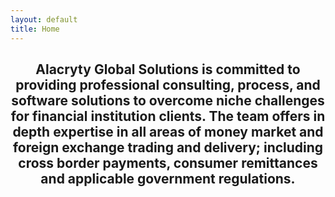 ```yaml
---
layout: default
title: Home
---
```


<section id="one" class="wrapper style2 special">
	<header class="major">
		<h2>Alacryty Global Solutions is committed to providing professional consulting, process, and software solutions to overcome niche challenges for financial institution clients. The team offers in depth expertise in all areas of money market and foreign exchange trading and delivery; including cross border payments, consumer remittances and applicable government regulations.</h2>
	</header>
</section>
